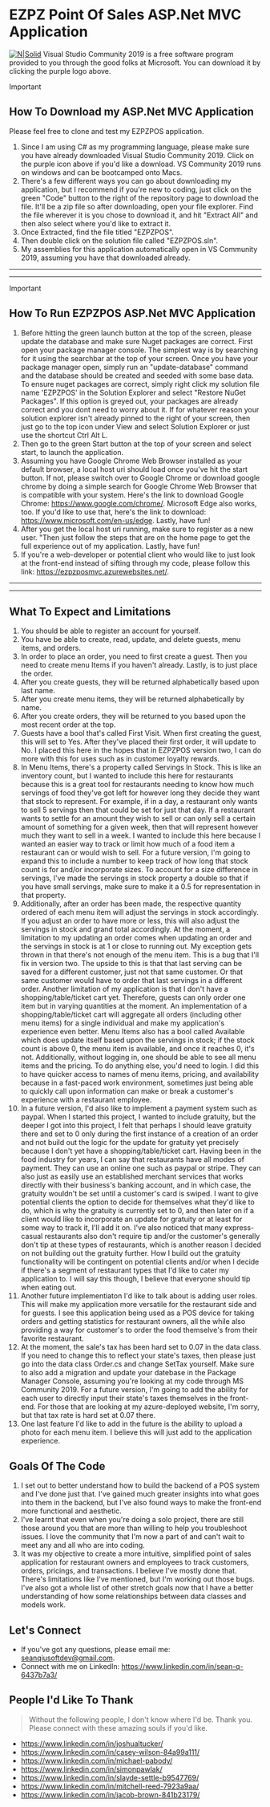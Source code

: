 EZPZ Point Of Sales ASP.Net MVC Application
============================================

[![N|Solid](https://encrypted-tbn0.gstatic.com/images?q=tbn%3AANd9GcShNr_qvEhshsb5yO_f4jm061arTxC6JtT6mA&usqp=CAU)](https://visualstudio.microsoft.com/vs/community/ "VS Community 2019")
Visual Studio Community 2019 is a free software program provided to you through the good folks at Microsoft. You can download it by clicking the purple logo above.


> [!IMPORTANT]
> How To Download my ASP.Net MVC Application
>-------------------------
> Please feel free to clone and test my EZPZPOS application.
> 1. Since I am using C# as my programming language, please make sure you have already downloaded Visual Studio Community 2019. Click on the purple icon above if you'd like a download. VS Community 2019 runs on windows and can be bootcamped onto Macs.
> 2. There's a few different ways you can go about downloading my application, but I recommend if you're new to coding, just click on the green "Code" button to the right of the repository page to download the file. It'll be a zip file so after downloading, open your file explorer. Find the file wherever it is you chose to download it, and hit "Extract All" and then also select where you'd like to extract it. 
> 3. Once Extracted, find the file titled "EZPZPOS". 
> 4. Then double click on the solution file called "EZPZPOS.sln".
> 5. My assemblies for this application automatically open in VS Community 2019, assuming you have that downloaded already.
>-----------------------------------------------------------------------------------------------------
>-----------------------------------------------------------------------------------------------------

> [!IMPORTANT]
> How To Run EZPZPOS ASP.Net MVC Application
>---------------------------------------------
> 1. Before hitting the green launch button at the top of the screen, please update the database and make sure Nuget packages are correct. First open your package manager console. The simplest way is by searching for it using the searchbar at the top of your screen. Once you have your package manager open, simply run an "update-database" command and the database should be created and seeded with some base data. To ensure nuget packages are correct, simply right click my solution file name 'EZPZPOS' in the Solution Explorer and select "Restore NuGet Packages". If this option is greyed out, your packages are already correct and you dont need to worry about it. If for whatever reason your solution explorer isn't already pinned to the right of your screen, then just go to the top icon under View and select Solution Explorer or just use the shortcut Ctrl Alt L.
> 2. Then go to the green Start button at the top of your screen and select start, to launch the application. 
> 3. Assuming you have Google Chrome Web Browser installed as your default browser, a local host uri should load once you've hit the start button. If not, please switch over to Google Chrome or download google chrome by doing a simple search for Google Chrome Web Browser that is compatible with your system. Here's the link to download Google Chrome: https://www.google.com/chrome/. Microsoft Edge also works, too. If you'd like to use that, here's the link to download: https://www.microsoft.com/en-us/edge. Lastly, have fun!
> 4. After you get the local host uri running, make sure to register as a new user. "Then just follow the steps that are on the home page to get the full experience out of my application. Lastly, have fun!
> 5. If you're a web-developer or potential client who would like to just look at the front-end instead of sifting through my code, please follow this link: https://ezpzposmvc.azurewebsites.net/.
>-----------------------------------------------------------------------------------------------------
>-----------------------------------------------------------------------------------------------------

## What To Expect and Limitations
1. You should be able to register an account for yourself. 
2. You have be able to create, read, update, and delete guests, menu items, and orders.
3. In order to place an order, you need to first create a guest. Then you need to create menu Items if you haven't already. Lastly, is to just place the order. 
4. After you create guests, they will be returned alphabetically based upon last name.
5. After you create menu items, they will be returned alphabetically by name. 
6. After you create orders, they will be returned to you based upon the most recent order at the top. 
7. Guests have a bool that's called First Visit. When first creating the guest, this will set to Yes. After they've placed their first order, it will update to No. I placed this here in the hopes that in EZPZPOS version two, I can do more with this for uses such as in customer loyalty rewards. 
8. In Menu Items, there's a property called Servings In Stock. This is like an inventory count, but I wanted to include this here for restaurants because this is a great tool for restaurants needing to know how much servings of food they've got left for however long they decide they want that stock to represent. For example, if in a day, a restaurant only wants to sell 5 servings then that could be set for just that day. If a restaurant wants to settle for an amount they wish to sell or can only sell a certain amount of something for a given week, then that will represent however much they want to sell in a week. I wanted to include this here because I wanted an easier way to track or limit how much of a food item a restaurant can or would wish to sell. For a future version, I'm going to expand this to include a number to keep track of how long that stock count is for and/or incorporate sizes. To account for a size difference in servings, I've made the servings in stock property a double so that if you have small servings, make sure to make it a 0.5 for representation in that property. 
9. Additionally, after an order has been made, the respective quantity ordered of each menu item will adjust the servings in stock accordingly. If you adjust an order to have more or less, this will also adjust the servings in stock and grand total accordingly. At the moment, a limitation to my updating an order comes when updating an order and the servings in stock is at 1 or close to running out. My exception gets thrown in that there's not enough of the menu item. This is a bug that I'll fix in version two. The upside to this is that that last serving can be saved for a different customer, just not that same customer. Or that same customer would have to order that last servings in a different order. Another limitation of my application is that I don't have a shopping/table/ticket cart yet. Therefore, guests can only order one item but in varying quantities at the moment. An implementation of a shopping/table/ticket cart will aggregate all orders (including other menu items) for a single individual and make my application's experience even better. Menu Items also has a bool called Available which does update itself based upon the servings in stock; if the stock count is above 0, the menu item is available, and once it reaches 0, it's not. Additionally, without logging in, one should be able to see all menu items and the pricing. To do anything else, you'd need to login. I did this to have quicker access to names of menu items, pricing, and availability because in a fast-paced work environment, sometimes just being able to quickly call upon information can make or break a customer's experience with a restaurant employee. 
10. In a future version, I'd also like to implement a payment system such as paypal. When I started this project, I wanted to include gratuity, but the deeper I got into this project, I felt that perhaps I should leave gratuity there and set to 0 only during the first instance of a creation of an order and not build out the logic for the update for gratuity yet precisely because I don't yet have a shopping/table/ticket cart. Having been in the food industry for years, I can say that restaurants have all modes of payment. They can use an online one such as paypal or stripe. They can also just as easily use an established merchant services that works directly with their business's banking account, and in which case, the gratuity wouldn't be set until a customer's card is swiped. I want to give potential clients the option to decide for themselves what they'd like to do, which is why the gratuity is currently set to 0, and then later on if a client would like to incorporate an update for gratuity or at least for some way to track it, I'll add it on. I've also noticed that many express-casual restaurants also don't require tip and/or the customer's generally don't tip at these types of restaurants, which is another reason I decided on not building out the gratuity further. How I build out the gratuity functionality will be contingent on potential clients and/or when I decide if there's a segment of restaurant types that I'd like to cater my application to. I will say this though, I believe that everyone should tip when eating out. 
11. Another future implementiaton I'd like to talk about is adding user roles. This will make my application more versatile for the restaurant side and for guests. I see this application being used as a POS device for taking orders and getting statistics for restaurant owners, all the while also providing a way for customer's to order the food themselve's from their favorite restaurant.  
12. At the moment, the sale's tax has been hard set to 0.07 in the data class. If you need to change this to reflect your state's taxes, then please just go into the data class Order.cs and change SetTax yourself. Make sure to also add a migration and update your datebase in the Package Manager Console, assuming you're looking at my code through MS Community 2019. For a future version, I'm going to add the ability for each user to directly input their state's taxes themselves in the front-end. For those that are looking at my azure-deployed website, I'm sorry, but that tax rate is hard set at 0.07 there. 
13. One last feature I'd like to add in the future is the ability to upload a photo for each menu item. I believe this will just add to the application experience. 

## Goals Of The Code
1. I set out to better understand how to build the backend of a POS system and I've done just that. I've gained much greater insights into what goes into them in the backend, but I've also found ways to make the front-end more functional and aesthetic.
2. I've learnt that even when you're doing a solo project, there are still those around you that are more than willing to help you troubleshoot issues. I love the community that I'm now a part of and can't wait to meet any and all who are into coding. 
3. It was my objective to create a more intuitive, simplified point of sales application for restaurant owners and employees to track customers, orders, pricings, and transactions. I believe I've mostly done that. There's limitations like I've mentioned, but I'm working out those bugs. I've also got a whole list of other stretch goals now that I have a better understanding of how some relationships between data classes and models work. 

## Let's Connect
* If you've got any questions, please email me: seanqiusoftdev@gmail.com. 
* Connect with me on LinkedIn: https://www.linkedin.com/in/sean-q-6437b7a3/

## People I'd Like To Thank
> Without the following people, I don't know where I'd be. Thank you. Please connect with these amazing souls if you'd like. 
* https://www.linkedin.com/in/joshualtucker/
* https://www.linkedin.com/in/casey-wilson-84a99a111/
* https://www.linkedin.com/in/michael-pabody/
* https://www.linkedin.com/in/simonpawlak/
* https://www.linkedin.com/in/slayde-settle-b9547769/
* https://www.linkedin.com/in/mitchell-reed-7923a9aa/
* https://www.linkedin.com/in/jacob-brown-841b23179/
